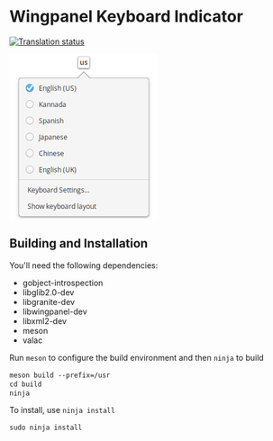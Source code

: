 # Wingpanel Keyboard Indicator
[![Translation status](https://l10n.elementary.io/widgets/wingpanel/-/wingpanel-indicator-keyboard/svg-badge.svg)](https://l10n.elementary.io/projects/wingpanel/wingpanel-indicator-keyboard)

![Screenshot](data/screenshot.png?raw=true)

## Building and Installation

You'll need the following dependencies:

* gobject-introspection
* libglib2.0-dev
* libgranite-dev
* libwingpanel-dev
* libxml2-dev
* meson
* valac
    
Run `meson` to configure the build environment and then `ninja` to build

    meson build --prefix=/usr
    cd build
    ninja
    
To install, use `ninja install`

    sudo ninja install
